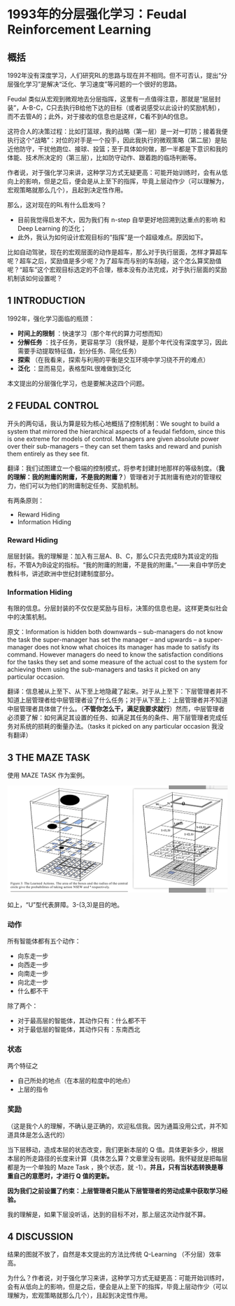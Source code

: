 # 1993年的分层强化学习：Feudal Reinforcement Learning
## 概括
1992年没有深度学习，人们研究RL的思路与现在并不相同。但不可否认，提出“分层强化学习”是解决“泛化、学习速度”等问题的一个很好的思路。

Feudal 类似从宏观到微观地去分层指挥，这里有一点值得注意，那就是“层层封装”，A-B-C，C只去执行B给他下达的目标（或者说感受以此设计的奖励机制），而不去管A的；此外，对于接收的信息也是这样，C看不到A的信息。

这符合人的决策过程：比如打篮球，我的战略（第一层）是一对一盯防；接着我便执行这个“战略”：对位的对手是一个投手，因此我执行的微观策略（第二层）是贴近他防守，干扰他跑位、接球、投篮；至于具体如何做，那一半都是下意识和我的体能、技术所决定的（第三层），比如防守动作、跟着跑的临场判断等。

作者说，对于强化学习来讲，这种学习方式无疑更高：可能开始训练时，会有从低向上的影响，但是之后，便会是从上至下的指挥，毕竟上层动作少（可以理解为，宏观策略就那么几个），且起到决定性作用。

那么，这对现在的RL有什么启发吗？
- 目前我觉得启发不大，因为我们有 n-step 自举更好地回溯到达重点的影响 和 Deep Learning 的泛化；
- 此外，我认为如何设计宏观目标的“指挥”是一个超级难点。原因如下。

比如自动驾驶，现在的宏观层面的动作是超车，那么对于执行层面，怎样才算超车呢？超车之后，奖励值是多少呢？为了超车而与别的车刮碰，这个怎么算奖励值呢？“超车”这个宏观目标选定的不合理，根本没有办法完成，对于执行层面的奖励机制该如何设置呢？

## 1 INTRODUCTION
1992年，强化学习面临的瓶颈：
- **时间上的限制** ：快速学习（那个年代的算力可想而知）
- **分解任务** ：找子任务，更容易学习（我怀疑，是那个年代没有深度学习，因此需要手动提取特征值，划分任务、简化任务）
- **探索** （在我看来，探索与利用的平衡是交互环境中学习绕不开的难点）
- **泛化** ：显而易见，表格型RL很难做到泛化

本文提出的分层强化学习，也是要解决这四个问题。

## 2 FEUDAL CONTROL
开头的两句话，我认为算是较为核心地概括了控制机制：We sought to build a system that mirrored the hierarchical aspects of a feudal fiefdom, since this is one extreme for models of control. Managers are given absolute power over their sub-managers – they can set them tasks and reward and punish them entirely as they see fit.

翻译：我们试图建立一个极端的控制模式，将参考封建封地那样的等级制度。（**我的理解：我的附庸的附庸，不是我的附庸？**）管理者对于其附庸有绝对的管理权力，他们可以为他们的附庸制定任务、奖励机制。

有两条原则：
- Reward Hiding
- Information Hiding

### Reward Hiding
层层封装。我的理解是：加入有三层A、B、C，那么C只去完成B为其设定的指标，不管A为B设定的指标。“我的附庸的附庸，不是我的附庸。”——来自中学历史教科书，讲述欧洲中世纪封建制度部分。

### Information Hiding
有限的信息。分层封装的不仅仅是奖励与目标，决策的信息也是。这样更类似社会中的决策机制。

原文：Information is hidden both downwards – sub-managers do not know the task the super-manager has set the manager – and upwards – a super-manager does not know what choices its manager has made to satisfy its command. However managers do need to know the satisfaction conditions for the tasks they set and some measure of the actual cost to the system for achieving them using the sub-managers and tasks it picked on any particular occasion.

翻译：信息被从上至下、从下至上地隐藏了起来。对于从上至下：下层管理者并不知道上层管理者给中层管理者设了什么任务；对于从下至上：上层管理者并不知道中层管理者具体做了什么。（**不管你怎么干，满足我要求就行**）然而，中层管理者必须要了解：如何满足其设置的任务、如满足其任务的条件、用下层管理者完成任务对系统的损耗的衡量办法。（tasks it picked on any particular occasion 我没有翻译）

## 3 THE MAZE TASK
使用 MAZE TASK 作为案例。

![](https://github.com/PiperLiu/introRL/blob/master/papers/notes/images/2020120101.png)

如上，“U”型代表屏障。3-(3,3)是目的地。

### 动作
所有智能体都有五个动作：
- 向东走一步
- 向西走一步
- 向南走一步
- 向北走一步
- 什么都不干

除了两个：
- 对于最高层的智能体，其动作只有：什么都不干
- 对于最低层的智能体，其动作只有：东南西北

### 状态
两个特征之
- 自己所处的地点（在本层的粒度中的地点）
- 上层的指令

### 奖励
（这是我个人的理解，不确认是正确的，欢迎私信我。因为通篇没用公式，并不知道具体是怎么迭代的）

当下层移动，造成本层的状态改变，我们更新本层的 Q 值。具体更新多少，根据本层的所走路径的长度来计算（具体怎么算？文章里没有说明。我怀疑就是把每层都是为一个单独的 Maze Task ，换个状态，就 -1）。**并且，只有当状态转换是尊重自己的意愿时，才进行 Q 值的更新。**

**因为我们之前设置了约束：上层管理者只能从下层管理者的劳动成果中获取学习经验。**

我的理解是，如果下层没听话，达到的目标不对，那上层这次动作就不算。

## 4 DISCUSSION
结果的图就不放了，自然是本文提出的方法比传统 Q-Learning （不分层）效率高。

为什么？作者说，对于强化学习来讲，这种学习方式无疑更高：可能开始训练时，会有从低向上的影响，但是之后，便会是从上至下的指挥，毕竟上层动作少（可以理解为，宏观策略就那么几个），且起到决定性作用。
